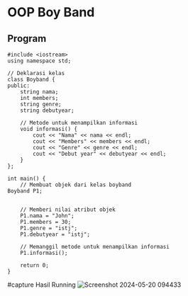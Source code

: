 # OOP Boy Band
## Program 
``` +cpp
#include <iostream>
using namespace std;

// Deklarasi kelas
class Boyband {
public:
    string nama;
    int members;
    string genre;
    string debutyear;

    // Metode untuk menampilkan informasi
    void informasi() {
        cout << "Nama" << nama << endl;
        cout << "Members" << members << endl;
        cout << "Genre" << genre << endl;
        cout << "Debut year" << debutyear << endl;
    }
};

int main() {
    // Membuat objek dari kelas boyband
Boyband P1;


    // Memberi nilai atribut objek
    P1.nama = "John";
    P1.members = 30;
    P1.genre = "istj";
    P1.debutyear = "istj";

    // Memanggil metode untuk menampilkan informasi
    P1.informasi();

    return 0;
}
```
#capture Hasil Running
![Screenshot 2024-05-20 094433](https://github.com/euisjulianingsih/OOP/assets/156889234/b437a4b6-a2fb-424a-91bc-9a3d25d559f0)
